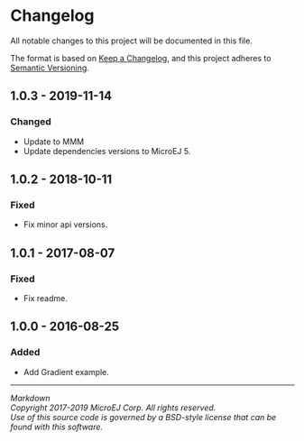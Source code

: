 # Changelog

All notable changes to this project will be documented in this file.

The format is based on [Keep a Changelog](https://keepachangelog.com/en/1.0.0/),
and this project adheres to [Semantic Versioning](https://semver.org/spec/v2.0.0.html).

## 1.0.3 - 2019-11-14

### Changed

  - Update to MMM
  - Update dependencies versions to MicroEJ 5.

## 1.0.2 - 2018-10-11

### Fixed

  - Fix minor api versions.

  
## 1.0.1 - 2017-08-07

### Fixed

  - Fix readme.

  
## 1.0.0 - 2016-08-25

### Added

  - Add Gradient example.

---  
_Markdown_   
_Copyright 2017-2019 MicroEJ Corp. All rights reserved._  
_Use of this source code is governed by a BSD-style license that can be found with this software._  